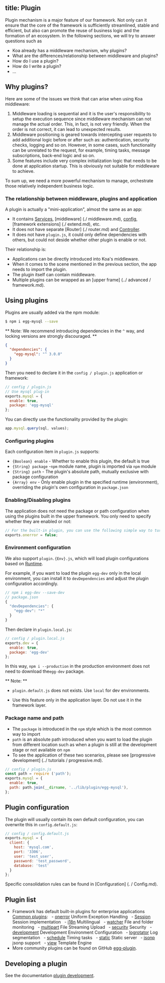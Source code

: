 ## title: Plugin

Plugin mechanism is a major feature of our framework. Not only can it ensure that the core of the framework is sufficiently streamlined, stable and efficient, but also can promote the reuse of business logic and the formation of an ecosystem. In the following sections, we will try to answer questions such as

* Koa already has a middleware mechanism, why plugins?
* What are the differences/relationship between middleware and plugins?
* How do I use a plugin?
* How do I write a plugin?
* ...

## Why plugins?

Here are some of the issues we think that can arise when using Koa middleware:

1.  Middleware loading is sequential and it is the user's responsibility to setup the execution sequence since middleware mechanism can not manage the actual order. This, in fact, is not very friendly.
    When the order is not correct, it can lead to unexpected results.
2.  Middleware positioning is geared towards intercepting user requests to add additional logic before or after such as: authentication, security checks, logging and so on. However, in some cases, such functionality can be unrelated to the request, for example, timing tasks, message subscriptions, back-end logic and so on.
3.  Some features include very complex initialization logic that needs to be done at application startup. This is obviously not suitable for middleware to achieve.

To sum up, we need a more powerful mechanism to manage, orchestrate those relatively independent business logic.

### The relationship between middleware, plugins and application

A plugin is actually a "mini-application", almost the same as an app:

* It contains [Services](./service.md), [middleware] (./ middleware.md), [config](./config.md), [framework extensions] (./ extend.md), etc.
* It does not have separate [Router] (./ router.md) and [Controller](./controller.md).
* It does not have `plugin.js`, it could only define dependencies with others, but could not deside whether other plugin is enable or not.


Their relationship is:

* Applications can be directly introduced into Koa's middleware.
* When it comes to the scene mentioned in the previous section, the app needs to import the plugin.
* The plugin itself can contain middleware.
* Multiple plugins can be wrapped as an [upper frame] (../ advanced / framework.md).

## Using plugins

Plugins are usually added via the npm module:

```bash
$ npm i egg-mysql --save
```

** Note: We recommend introducing dependencies in the `^` way, and locking versions are strongly discouraged. **

```json
{
  "dependencies": {
    "egg-mysql": "^ 3.0.0"
  }
}
```

Then you need to declare it in the `config / plugin.js` application or framework:

```js
// config / plugin.js
// Use mysql plug-in
exports.mysql = {
  enable: true,
  package: 'egg-mysql'
};
```

You can directly use the functionality provided by the plugin:

```js
app.mysql.query(sql, values);
```

### Configuring plugins

Each configuration item in `plugin.js` supports:

* `{Boolean} enable` - Whether to enable this plugin, the default is true
* `{String} package` -`npm` module name, plugin is imported via `npm` module
* `{String} path` - The plugin's absolute path, mutually exclusive with package configuration
* `{Array} env` - Only enable plugin in the specified runtime (environment), overriding the plugin's own configuration in `package.json`

### Enabling/Disabling plugins

The application does not need the package or path configuration when using the plugins built in the upper framework. You only need to specify whether they are enabled or not:

```js
// For the built-in plugin, you can use the following simple way to turn on or off
exports.onerror = false;
```

### Environment configuration

We also support `plugin.{Env}.js`, which will load plugin configurations based on [Runtime](../basics/env.md).

For example, if you want to load the plugin `egg-dev` only in the local environment, you can install it to `devDependencies` and adjust the plugin configuration accordingly.

```js
// npm i egg-dev --save-dev
// package.json
{
  "devDependencies": {
    "egg-dev": "*"
  }
}
```

Then declare in `plugin.local.js`:

```js
// config / plugin.local.js
exports.dev = {
  enable: true,
  package: 'egg-dev'
};
```

In this way, `npm i --production` in the production environment does not need to download the`egg-dev` package.

** Note: **

* `plugin.default.js` does not exists. Use `local` for dev environments.

* Use this feature only in the application layer. Do not use it in the framework layer.

### Package name and path

* The `package` is introduced in the `npm` style which is the most common way to import
* `path` is an absolute path introduced when you want to load the plugin from different location such as when a plugin is still at the development stage or not available on `npm`
* To see the application of these two scenarios, please see [progressive development] (../ tutorials / progressive.md).

```js
// config / plugin.js
const path = require ('path');
exports.mysql = {
  enable: true,
  path: path.join(__dirname, '../lib/plugin/egg-mysql'),
};
```

## Plugin configuration

The plugin will usually contain its own default configuration, you can overwrite this in `config.default.js`:

```js
// config / config.default.js
exports.mysql = {
  client: {
    host: 'mysql.com',
    port: '3306',
    user: 'test_user',
    password: 'test_password',
    database: 'test'
  }
};
```

Specific consolidation rules can be found in [Configuration] (. / Config.md).

## Plugin list

* Framework has default built-in plugins for enterprise applications [Common plugins](https://eggjs.org/zh-cn/plugins/):
    - [onerror](https://github.com/eggjs/egg-onerror) Uniform Exception Handling
    - [Session](https://github.com/eggjs/egg-session) Session implementation
    - [i18n](https://github.com/eggjs/egg-i18n) Multilingual
    - [watcher](https://github.com/eggjs/egg-watcher) File and folder monitoring
    - [multipart](https://github.com/eggjs/egg-multipart) File Streaming Upload
    - [security](https://github.com/eggjs/egg-security) Security
    - [development](https://github.com/eggjs/egg-development) Development Environment Configuration
    - [logrotator](https://github.com/eggjs/egg-logrotator) Log segmentation
    - [schedule](https://github.com/eggjs/egg-schedule) Timing tasks
    - [static](https://github.com/eggjs/egg-static) Static server
    - [jsonp](https://github.com/eggjs/egg-jsonp) jsonp support
    - [view](https://github.com/eggjs/egg-view) Template Engine
* More community plugins can be found on GitHub [egg-plugin](https://github.com/topics/egg-plugin).

## Developing a plugin

See the documentation [plugin development](../advanced/plugin.md).
